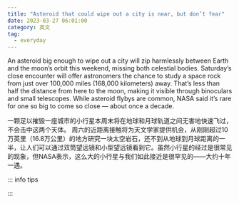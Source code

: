 ```yaml
---
title: "Asteroid that could wipe out a city is near, but don’t fear"
date: 2023-03-27 06:01:00
category: 英文
tag:
  - everyday
---
```


An asteroid big enough to wipe out a city will zip harmlessly between Earth and the moon’s orbit this weekend, missing both celestial bodies. Saturday’s close encounter will offer astronomers the chance to study a space rock from just over 100,000 miles (168,000 kilometers) away. That’s less than half the distance from here to the moon, making it visible through binoculars and small telescopes. While asteroid flybys are common, NASA said it’s rare for one so big to come so close — about once a decade.

一颗足以摧毁一座城市的小行星本周末将在地球和月球轨道之间无害地快速飞过，不会击中这两个天体。 周六的近距离接触将为天文学家提供机会，从刚刚超过10万英里（16.8万公里）的地方研究一块太空岩石，还不到从地球到月球距离的一半，让人们可以通过双筒望远镜和小型望远镜看到它。虽然小行星的经过是很常见的现象，但NASA表示，这么大的小行星与我们如此接近是很罕见的——大约十年一遇。

::: info tips



:::
